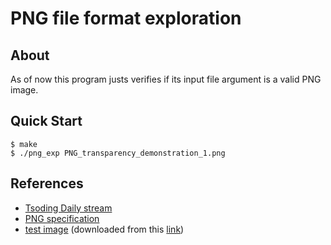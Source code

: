 # PNG file format exploration

## About

As of now this program justs verifies if its input file argument is a valid PNG image.

## Quick Start

```console
$ make
$ ./png_exp PNG_transparency_demonstration_1.png
```

## References

- [Tsoding Daily stream](https://www.youtube.com/watch?v=M9ZwuIv3xz8&t=697s)
- [PNG specification](http://www.libpng.org/pub/png/spec/1.2/PNG-Contents.html)
- [test
  image](https://en.wikipedia.org/wiki/File:PNG_transparency_demonstration_1.png)
  (downloaded from this
  [link](https://upload.wikimedia.org/wikipedia/commons/4/47/PNG_transparency_demonstration_1.png))
